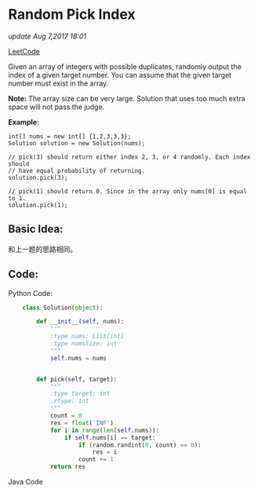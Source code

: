 # Random Pick Index

_update Aug 7,2017 18:01_

[LeetCode](https://leetcode.com/problems/random-pick-index/description/)

Given an array of integers with possible duplicates, randomly output the index of a given target number. You can assume that the given target number must exist in the array.

**Note:** The array size can be very large. Solution that uses too much extra space will not pass the judge.

**Example:**

```text
int[] nums = new int[] {1,2,3,3,3};
Solution solution = new Solution(nums);

// pick(3) should return either index 2, 3, or 4 randomly. Each index should 
// have equal probability of returning.
solution.pick(3);

// pick(1) should return 0. Since in the array only nums[0] is equal to 1.
solution.pick(1);
```

## Basic Idea:

和上一题的思路相同。

## Code:

Python Code:

```python
    class Solution(object):

        def __init__(self, nums):
            """
            :type nums: List[int]
            :type numsSize: int
            """
            self.nums = nums


        def pick(self, target):
            """
            :type target: int
            :rtype: int
            """
            count = 0
            res = float('INF')
            for i in range(len(self.nums)):
                if self.nums[i] == target:
                    if (random.randint(0, count) == 0):
                        res = i
                    count += 1
            return res
```

Java Code

```java

```

